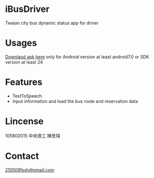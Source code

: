 # iBusDriver
Twaian city bus dynamic status app for driver

# Usages
  [Downlaod apk here](https://drive.google.com/file/d/1Ri3DAG0RlHOGsm4dbEYtVi0ifscpaK_H/view?usp=sharing "dowload apk") only for Android version at least android7.0 or SDK version at least 24

# Features
  * TextToSpeech
  * Input information and load the bus route and reservation data
# Lincense 
   105802015 中央資工 陳昱瑋
# Contact 
  210509fssh@gmail.com
 
